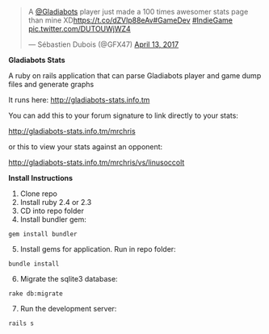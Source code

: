 <blockquote class="twitter-tweet" data-lang="en"><p lang="en" dir="ltr">A <a href="https://twitter.com/Gladiabots">@Gladiabots</a> player just made a 100 times awesomer stats page than mine XD<a href="https://t.co/dZVlp88eAv">https://t.co/dZVlp88eAv</a><a href="https://twitter.com/hashtag/GameDev?src=hash">#GameDev</a> <a href="https://twitter.com/hashtag/IndieGame?src=hash">#IndieGame</a> <a href="https://t.co/DUTOUWjWZ4">pic.twitter.com/DUTOUWjWZ4</a></p>&mdash; Sébastien Dubois (@GFX47) <a href="https://twitter.com/GFX47/status/852571204850503680">April 13, 2017</a></blockquote>

**Gladiabots Stats**

A ruby on rails application that can parse Gladiabots player and game dump files and generate graphs

It runs here: http://gladiabots-stats.info.tm

You can add this to your forum signature to link directly to your stats:

http://gladiabots-stats.info.tm/mrchris

or this to view your stats against an opponent:

http://gladiabots-stats.info.tm/mrchris/vs/linusoccolt


**Install Instructions**

1. Clone repo
2. Install ruby 2.4 or 2.3
3. CD into repo folder
4. Install bundler gem:
```
gem install bundler
```
5. Install gems for application. Run in repo folder:
```
bundle install
```
6. Migrate the sqlite3 database:
```
rake db:migrate
```
7. Run the development server:
```
rails s
```
